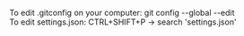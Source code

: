 To edit .gitconfig on your computer: git config --global --edit  
To edit settings.json: CTRL+SHIFT+P -> search 'settings.json'
